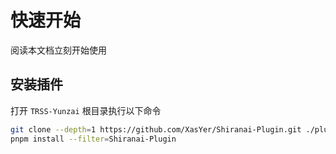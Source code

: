 # 快速开始

阅读本文档立刻开始使用

## 安装插件

打开 `TRSS-Yunzai` 根目录执行以下命令

```sh
git clone --depth=1 https://github.com/XasYer/Shiranai-Plugin.git ./plugins/Shiranai-Plugin/
pnpm install --filter=Shiranai-Plugin
```

